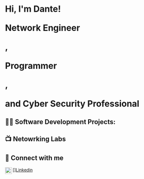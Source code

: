 <h1>Hi, I'm Dante! <p>      Network Engineer</p>, <p>Programmer</p>,<p>and Cyber Security Professional</p>

<h2>👨‍💻 Software Development Projects:</h2>


<h2>📺 Netowrking Labs</h2>

<h2>📱 Connect with me</h2>
[<img align="left" alt="dante | LinkedIn" width="22px" src="https://cdn.jsdelivr.net/npm/simple-icons@v3/icons/linkedin.svg" />]<a href="https://www.linkedin.com/in/dantecicciarelli/">Linkedin</a>
